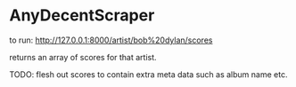 AnyDecentScraper
================

to run: http://127.0.0.1:8000/artist/bob%20dylan/scores

returns an array of scores for that artist.

TODO: flesh out scores to contain extra meta data such as album name etc.
